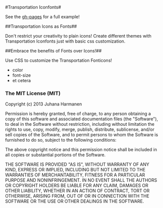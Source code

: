 #Transportation Iconfonts#

See the [gh-pages](http://harmia.github.io/TransportationIconfonts/web/) for a full example!

##Transportation Icons as Fonts##

Don't restrict your creativity to plain icons! Create different themes with Transportation Iconfonts just with basic css customization.

##Embrace the benefits of Fonts over Icons!##

Use CSS to customize the Transportation Fonticons!

* color
* font-size
* et cetera

### The MIT License (MIT) ###

Copyright (c) 2013 Juhana Harmanen

Permission is hereby granted, free of charge, to any person obtaining a copy of
this software and associated documentation files (the "Software"), to deal in
the Software without restriction, including without limitation the rights to
use, copy, modify, merge, publish, distribute, sublicense, and/or sell copies of
the Software, and to permit persons to whom the Software is furnished to do so,
subject to the following conditions:

The above copyright notice and this permission notice shall be included in all
copies or substantial portions of the Software.

THE SOFTWARE IS PROVIDED "AS IS", WITHOUT WARRANTY OF ANY KIND, EXPRESS OR
IMPLIED, INCLUDING BUT NOT LIMITED TO THE WARRANTIES OF MERCHANTABILITY, FITNESS
FOR A PARTICULAR PURPOSE AND NONINFRINGEMENT. IN NO EVENT SHALL THE AUTHORS OR
COPYRIGHT HOLDERS BE LIABLE FOR ANY CLAIM, DAMAGES OR OTHER LIABILITY, WHETHER
IN AN ACTION OF CONTRACT, TORT OR OTHERWISE, ARISING FROM, OUT OF OR IN
CONNECTION WITH THE SOFTWARE OR THE USE OR OTHER DEALINGS IN THE SOFTWARE.